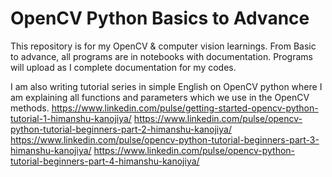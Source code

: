 # OpenCV Python Basics to Advance
This repository is for my OpenCV &amp; computer vision learnings. From Basic to advance, all programs are in notebooks with documentation. Programs will upload as I complete documentation for my codes.

I am also writing tutorial series in simple English on OpenCV python where I am explaining all functions and parameters which we use in the OpenCV methods.
https://www.linkedin.com/pulse/getting-started-opencv-python-tutorial-1-himanshu-kanojiya/
https://www.linkedin.com/pulse/opencv-python-tutorial-beginners-part-2-himanshu-kanojiya/
https://www.linkedin.com/pulse/opencv-python-tutorial-beginners-part-3-himanshu-kanojiya/
https://www.linkedin.com/pulse/opencv-python-tutorial-beginners-part-4-himanshu-kanojiya/

